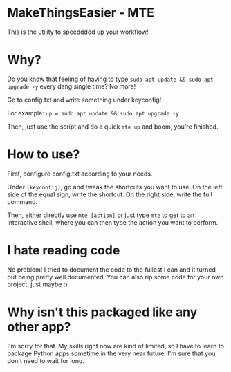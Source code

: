 # MakeThingsEasier - MTE

This is the utility to speeddddd up your workflow!

# Why?

Do you know that feeling of having to type `sudo apt update && sudo apt upgrade -y` every dang single time? No more!

Go to config.txt and write something under keyconfig!

For example: `up = sudo apt update && sudo apt upgrade -y`

Then, just use the script and do a quick `mte up` and boom, you're finished.

# How to use?

First, configure config.txt according to your needs.

Under `[keyconfig]`, go and tweak the shortcuts you want to use. On the left side of the equal sign, write the shortcut. On the right side, write the full command.

Then, either directly use `mte [action]` or just type `mte` to get to an interactive shell, where you can then type the action you want to perform.

# I hate reading code

No problem! I tried to document the code to the fullest I can and it turned out being pretty well documented. You can also rip some code for your own project, just maybe :)

# Why isn't this packaged like any other app?

I'm sorry for that. My skills right now are kind of limited, so I have to learn to package Python apps sometime in the very near future. I'm sure that you don't need to wait for long.